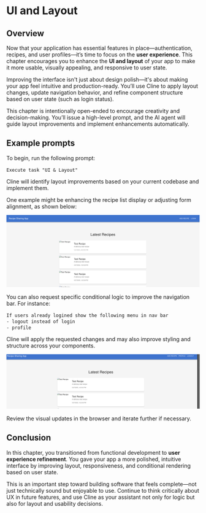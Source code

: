 # UI and Layout

## Overview

Now that your application has essential features in place—authentication, recipes, and user profiles—it’s time to focus on the **user experience**. This chapter encourages you to enhance the **UI and layout** of your app to make it more usable, visually appealing, and responsive to user state.

Improving the interface isn't just about design polish—it's about making your app feel intuitive and production-ready. You’ll use Cline to apply layout changes, update navigation behavior, and refine component structure based on user state (such as login status).

This chapter is intentionally open-ended to encourage creativity and decision-making. You’ll issue a high-level prompt, and the AI agent will guide layout improvements and implement enhancements automatically.


## Example prompts

To begin, run the following prompt:

```
Execute task "UI & Layout"
```

Cline will identify layout improvements based on your current codebase and implement them.

One example might be enhancing the recipe list display or adjusting form alignment, as shown below:

![](images/8_1_ui_change.png)

You can also request specific conditional logic to improve the navigation bar. For instance:


```
If users already logined show the following menu in nav bar
- logout instead of login
- profile
```

Cline will apply the requested changes and may also improve styling and structure across your components.


![](images/8_2_improved_ui.png)

Review the visual updates in the browser and iterate further if necessary.

## Conclusion

In this chapter, you transitioned from functional development to **user experience refinement**. You gave your app a more polished, intuitive interface by improving layout, responsiveness, and conditional rendering based on user state.

This is an important step toward building software that feels complete—not just technically sound but enjoyable to use. Continue to think critically about UX in future features, and use Cline as your assistant not only for logic but also for layout and usability decisions.
